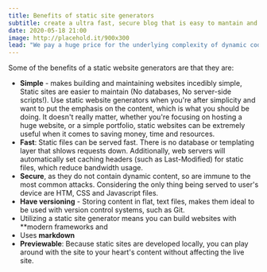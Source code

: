 ```yaml
---
title: Benefits of static site generators
subtitle: create a ultra fast, secure blog that is easy to mantain and easy to scale
date: 2020-05-18 21:00
image: http://placehold.it/900x300
lead: "We pay a huge price for the underlying complexity of dynamic code running on a server for every request - a price we could avoid paying entirely when this kind of complexity is not needed."
---
```


Some of the benefits of a static website generators are that they are:

- **Simple** - makes building and maintaining websites incedibly simple, Static sites are easier to maintain (No databases, No server-side scripts!). Use static website generators when you're after simplicity and want to put the emphasis on the content, which is what you should be doing. It doesn't really matter, whether you're focusing on hosting a huge website, or a simple portfolio, static websites can be extremely useful when it comes to saving money, time and resources.
- **Fast**: Static files can be served fast. There is no database or templating layer that shlows requests down. Additionally, web servers will automatically set caching headers (such as Last-Modified) for static files, which reduce bandwidth usage.
- **Secure**, as they do not contain dynamic content, so are immune to the most common attacks. Considering the only thing being served to user's device are HTM, CSS and Javascript files.
- **Have versioning** - Storing content in flat, text files, makes them ideal to be used with version control systems, such as Git.
- Utilizing a static site generator means you can build websites with **modern frameworks and
- Uses **markdown**
- **Previewable**: Because static sites are developed locally, you can play around with the site to your heart's content without affecting the live site. 